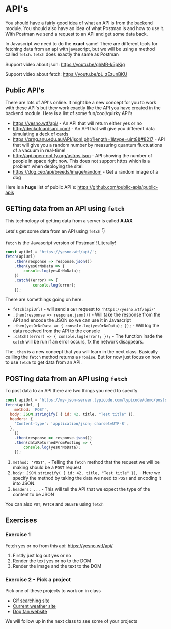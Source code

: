# API's

You should have a fairly good idea of what an API is from the backend module. You should also have an idea of what Postman is and how to use it. With Postman we send a request to an API and get some data back. 

In Javascript we need to do the **exact** same! There are different tools for fetching data from an api with javascript, but we will be using a method called `fetch`. `fetch` does exactly the same as Postman



Support video about json: https://youtu.be/ghMR-k5pKjg

Support video about fetch: https://youtu.be/pL_zEzunBKU



## Public API's

There are lots of API's online. It might be a new concept for you to work with these API's but they work exactly like the API you have created in the backend module. Here is a list of some fun/cool/quirky API's

- https://yesno.wtf/api/ - An API that will return either yes or no
- http://deckofcardsapi.com/ - An API that will give you different data simulating a deck of cards
- https://qrng.anu.edu.au/API/jsonI.php?length=1&type=uint8&#8217 - API that will give you a random number by measuring quantum fluctuations of a vacuum in real-time!
- http://api.open-notify.org/astros.json - API showing the number of people in space right now. This does not support https which is a problem when deploying the site!
- https://dog.ceo/api/breeds/image/random - Get a random image of a dog

Here is a **huge** list of public API's: https://github.com/public-apis/public-apis



## GETting data from an API using `fetch`

This technology of getting data from a server is called **AJAX**

Lets's get some data from an API using `fetch` 👇

`fetch` is the Javascript version of Postman!! Literally!

```javascript
const apiUrl = 'https://yesno.wtf/api/';
fetch(apiUrl)
    .then(response => response.json())
    .then(yesOrNoData => {
        console.log(yesOrNoData);
    })
    .catch((error) => {
    		console.log(error);
    });
```

There are somethings going on here. 

- `fetch(apiUrl)` - will send a `GET` request to `'https://yesno.wtf/api/'`
- `.then(response => response.json())` - Will take the response from the API and encode the JSON so we can use it in Javascript
- `.then(yesOrNoData => {
          console.log(yesOrNoData);
      });` - Will log the data received from the API to the console
- `.catch((error) => {
          console.log(error);
          });` -  The function insde the `catch` will be run if an error occurs, fx the network disappears. 

The `.then` is a new concept that you will learn in the next class. Basically callling the `fetch` method returns a `Promise`. But for now just focus on how to use `fetch` to get data from an API. 



## POSTing data from an API using `fetch`

To post data to an API there are two things you need to specify

```javascript
const apiUrl = 'https://my-json-server.typicode.com/typicode/demo/posts';
fetch(apiUrl, {
	method: 'POST',
  body: JSON.stringify( { id: 42, title, "Test title" }),
  headers: {
    'Content-type': 'application/json; charset=UTF-8',
  },
	})
    .then(response => response.json())
    .then(dataReturnedFromPosting => {
        console.log(yesOrNoData);
    });
```

1. `method: 'POST',` - Telling the `fetch` method that the request we will be making should be a `POST` request
2. `body: JSON.stringify( { id: 42, title, "Test title" }),` - Here we specify the method by taking the data we need to `POST` and encoding it into JSON. 
3. `headers: ...` - This will tell the API that we expect the type of the content to be JSON



You can also `PUT`, `PATCH` and `DELETE` using `fetch`



## Exercises



### Exercise 1

Fetch yes or no from this api: https://yesno.wtf/api/

1. Firstly just log out yes or no
2. Render the text yes or no to the DOM
3. Render the image and the text to the DOM



### Exercise 2 - Pick a project

Pick one of these projects to work on in class

- [Gif searching site](https://github.com/HackYourFuture-CPH/JavaScript/blob/master/javascript3/week1/homework.md#giphy-api)
- [Current weather site](https://github.com/HackYourFuture-CPH/JavaScript/blob/master/javascript3/week1/homework.md#weather-app)
- [Dog fan website](https://github.com/HackYourFuture-CPH/JavaScript/blob/master/javascript3/week1/lesson-plan.md#dog-fan-website)

We will follow up in the next class to see some of your projects
